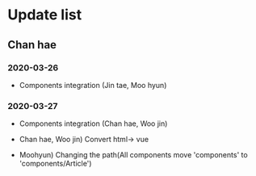 Update list
=============
Chan hae
-----------
### 2020-03-26
* Components integration (Jin tae, Moo hyun)

### 2020-03-27
* Components integration (Chan hae, Woo jin)

* Chan hae, Woo jin) Convert html-> vue

* Moohyun) Changing the path(All components move 'components' to 'components/Article')
